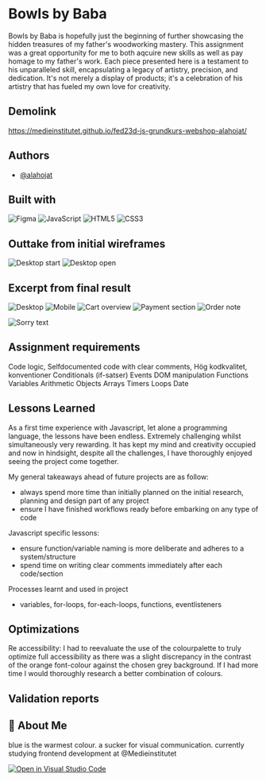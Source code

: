 
# Bowls by Baba
Bowls by Baba is hopefully just the beginning of further showcasing the hidden treasures of my father's woodworking mastery. This assignment was a great opportunity for me to both aqcuire new skills as well as pay homage to my father's work. Each piece presented here is a testament to his unparalleled skill, encapsulating a legacy of artistry, precision, and dedication. It's not merely a display of products; it's a celebration of his artistry that has fueled my own love for creativity. 

## Demolink
https://medieinstitutet.github.io/fed23d-js-grundkurs-webshop-alahojat/


## Authors
- [@alahojat](https://www.github.com/alahojat)

## Built with

![Figma](https://img.shields.io/badge/figma-%23F24E1E.svg?style=for-the-badge&logo=figma&logoColor=white) ![JavaScript](https://img.shields.io/badge/javascript-%23323330.svg?style=for-the-badge&logo=javascript&logoColor=%23F7DF1E) ![HTML5](https://img.shields.io/badge/html5-%23E34F26.svg?style=for-the-badge&logo=html5&logoColor=white) ![CSS3](https://img.shields.io/badge/css3-%231572B6.svg?style=for-the-badge&logo=css3&logoColor=white)


## Outtake from initial wireframes
![Desktop start](Desktop-start-1.png)
![Desktop open](Desktop-opencart-1.png)


## Excerpt from final result
![Desktop](bowls-by-baba-1.png)
![Mobile](bowls-by-baba-mobile.png)
![Cart overview](cart-overview.png)
![Payment section](payment-section.png)
![Order note](ordered.png)

![Sorry text](sorry-popup.png)



## Assignment requirements
Code logic, 
 Selfdocumented code with clear comments,
Hög kodkvalitet, konventioner
Conditionals (if-satser)
Events
DOM manipulation
Functions 
Variables
Arithmetic
Objects
Arrays
Timers
Loops
Date



## Lessons Learned

As a first time experience with Javascript, let alone a programming language, the lessons have been endless. Extremely challenging whilst simultaneously very rewarding. It has kept my mind and creativity occupied and now in hindsight, despite all the challenges, I have thoroughly enjoyed seeing the project come together.

My general takeaways ahead of future projects are as follow:
- always spend more time than initially planned on the initial research, planning and design part of any project
- ensure I have finished workflows ready before embarking on any type of code

Javascript specific lessons:
- ensure function/variable naming is more deliberate and adheres to a system/structure
- spend time on writing clear comments immediately after each code/section

Processes learnt and used in project
- variables, for-loops, for-each-loops, functions, eventlisteners  

## Optimizations
Re accessibility: I had to reevaluate the use of the colourpalette to truly optimize full accessibility as there was a slight discrepancy in the contrast of the orange font-colour against the chosen grey background. If I had more time I would thoroughly research a better combination of colours.


## Validation reports


## 🚀 About Me
blue is the warmest colour. a sucker for visual communication. currently studying frontend development at @Medieinstitutet


[![Open in Visual Studio Code](https://classroom.github.com/assets/open-in-vscode-718a45dd9cf7e7f842a935f5ebbe5719a5e09af4491e668f4dbf3b35d5cca122.svg)](https://classroom.github.com/online_ide?assignment_repo_id=12861561&assignment_repo_type=AssignmentRepo)
